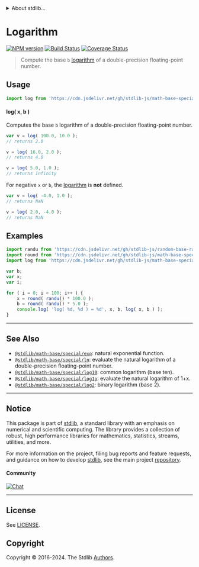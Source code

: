 <!--

@license Apache-2.0

Copyright (c) 2024 The Stdlib Authors.

Licensed under the Apache License, Version 2.0 (the "License");
you may not use this file except in compliance with the License.
You may obtain a copy of the License at

   http://www.apache.org/licenses/LICENSE-2.0

Unless required by applicable law or agreed to in writing, software
distributed under the License is distributed on an "AS IS" BASIS,
WITHOUT WARRANTIES OR CONDITIONS OF ANY KIND, either express or implied.
See the License for the specific language governing permissions and
limitations under the License.

-->


<details>
  <summary>
    About stdlib...
  </summary>
  <p>We believe in a future in which the web is a preferred environment for numerical computation. To help realize this future, we've built stdlib. stdlib is a standard library, with an emphasis on numerical and scientific computation, written in JavaScript (and C) for execution in browsers and in Node.js.</p>
  <p>The library is fully decomposable, being architected in such a way that you can swap out and mix and match APIs and functionality to cater to your exact preferences and use cases.</p>
  <p>When you use stdlib, you can be absolutely certain that you are using the most thorough, rigorous, well-written, studied, documented, tested, measured, and high-quality code out there.</p>
  <p>To join us in bringing numerical computing to the web, get started by checking us out on <a href="https://github.com/stdlib-js/stdlib">GitHub</a>, and please consider <a href="https://opencollective.com/stdlib">financially supporting stdlib</a>. We greatly appreciate your continued support!</p>
</details>

# Logarithm

[![NPM version][npm-image]][npm-url] [![Build Status][test-image]][test-url] [![Coverage Status][coverage-image]][coverage-url] <!-- [![dependencies][dependencies-image]][dependencies-url] -->

> Compute the base `b` [logarithm][logarithm] of a double-precision floating-point number.



<section class="usage">

## Usage

```javascript
import log from 'https://cdn.jsdelivr.net/gh/stdlib-js/math-base-special-log@deno/mod.js';
```

#### log( x, b )

Computes the base `b` logarithm of a double-precision floating-point number.

```javascript
var v = log( 100.0, 10.0 );
// returns 2.0

v = log( 16.0, 2.0 );
// returns 4.0

v = log( 5.0, 1.0 );
// returns Infinity
```

For negative `x` or `b`, the [logarithm][logarithm] is **not** defined.

```javascript
var v = log( -4.0, 1.0 );
// returns NaN

v = log( 2.0, -4.0 );
// returns NaN
```

</section>

<!-- /.usage -->

<section class="examples">

## Examples

<!-- eslint no-undef: "error" -->

```javascript
import randu from 'https://cdn.jsdelivr.net/gh/stdlib-js/random-base-randu@deno/mod.js';
import round from 'https://cdn.jsdelivr.net/gh/stdlib-js/math-base-special-round@deno/mod.js';
import log from 'https://cdn.jsdelivr.net/gh/stdlib-js/math-base-special-log@deno/mod.js';

var b;
var x;
var i;

for ( i = 0; i < 100; i++ ) {
    x = round( randu() * 100.0 );
    b = round( randu() * 5.0 );
    console.log( 'log( %d, %d ) = %d', x, b, log( x, b ) );
}
```

</section>

<!-- /.examples -->

<!-- C interface documentation. -->



<!-- Section for related `stdlib` packages. Do not manually edit this section, as it is automatically populated. -->

<section class="related">

* * *

## See Also

-   <span class="package-name">[`@stdlib/math-base/special/exp`][@stdlib/math/base/special/exp]</span><span class="delimiter">: </span><span class="description">natural exponential function.</span>
-   <span class="package-name">[`@stdlib/math-base/special/ln`][@stdlib/math/base/special/ln]</span><span class="delimiter">: </span><span class="description">evaluate the natural logarithm of a double-precision floating-point number.</span>
-   <span class="package-name">[`@stdlib/math-base/special/log10`][@stdlib/math/base/special/log10]</span><span class="delimiter">: </span><span class="description">common logarithm (base ten).</span>
-   <span class="package-name">[`@stdlib/math-base/special/log1p`][@stdlib/math/base/special/log1p]</span><span class="delimiter">: </span><span class="description">evaluate the natural logarithm of 1+x.</span>
-   <span class="package-name">[`@stdlib/math-base/special/log2`][@stdlib/math/base/special/log2]</span><span class="delimiter">: </span><span class="description">binary logarithm (base 2).</span>

</section>

<!-- /.related -->

<!-- Section for all links. Make sure to keep an empty line after the `section` element and another before the `/section` close. -->


<section class="main-repo" >

* * *

## Notice

This package is part of [stdlib][stdlib], a standard library with an emphasis on numerical and scientific computing. The library provides a collection of robust, high performance libraries for mathematics, statistics, streams, utilities, and more.

For more information on the project, filing bug reports and feature requests, and guidance on how to develop [stdlib][stdlib], see the main project [repository][stdlib].

#### Community

[![Chat][chat-image]][chat-url]

---

## License

See [LICENSE][stdlib-license].


## Copyright

Copyright &copy; 2016-2024. The Stdlib [Authors][stdlib-authors].

</section>

<!-- /.stdlib -->

<!-- Section for all links. Make sure to keep an empty line after the `section` element and another before the `/section` close. -->

<section class="links">

[npm-image]: http://img.shields.io/npm/v/@stdlib/math-base-special-log.svg
[npm-url]: https://npmjs.org/package/@stdlib/math-base-special-log

[test-image]: https://github.com/stdlib-js/math-base-special-log/actions/workflows/test.yml/badge.svg?branch=main
[test-url]: https://github.com/stdlib-js/math-base-special-log/actions/workflows/test.yml?query=branch:main

[coverage-image]: https://img.shields.io/codecov/c/github/stdlib-js/math-base-special-log/main.svg
[coverage-url]: https://codecov.io/github/stdlib-js/math-base-special-log?branch=main

<!--

[dependencies-image]: https://img.shields.io/david/stdlib-js/math-base-special-log.svg
[dependencies-url]: https://david-dm.org/stdlib-js/math-base-special-log/main

-->

[chat-image]: https://img.shields.io/gitter/room/stdlib-js/stdlib.svg
[chat-url]: https://app.gitter.im/#/room/#stdlib-js_stdlib:gitter.im

[stdlib]: https://github.com/stdlib-js/stdlib

[stdlib-authors]: https://github.com/stdlib-js/stdlib/graphs/contributors

[umd]: https://github.com/umdjs/umd
[es-module]: https://developer.mozilla.org/en-US/docs/Web/JavaScript/Guide/Modules

[deno-url]: https://github.com/stdlib-js/math-base-special-log/tree/deno
[deno-readme]: https://github.com/stdlib-js/math-base-special-log/blob/deno/README.md
[umd-url]: https://github.com/stdlib-js/math-base-special-log/tree/umd
[umd-readme]: https://github.com/stdlib-js/math-base-special-log/blob/umd/README.md
[esm-url]: https://github.com/stdlib-js/math-base-special-log/tree/esm
[esm-readme]: https://github.com/stdlib-js/math-base-special-log/blob/esm/README.md
[branches-url]: https://github.com/stdlib-js/math-base-special-log/blob/main/branches.md

[stdlib-license]: https://raw.githubusercontent.com/stdlib-js/math-base-special-log/main/LICENSE

[logarithm]: https://en.wikipedia.org/wiki/Logarithm

<!-- <related-links> -->

[@stdlib/math/base/special/exp]: https://github.com/stdlib-js/math-base-special-exp/tree/deno

[@stdlib/math/base/special/ln]: https://github.com/stdlib-js/math-base-special-ln/tree/deno

[@stdlib/math/base/special/log10]: https://github.com/stdlib-js/math-base-special-log10/tree/deno

[@stdlib/math/base/special/log1p]: https://github.com/stdlib-js/math-base-special-log1p/tree/deno

[@stdlib/math/base/special/log2]: https://github.com/stdlib-js/math-base-special-log2/tree/deno

<!-- </related-links> -->

</section>

<!-- /.links -->
